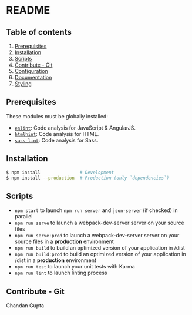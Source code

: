 # README

## Table of contents

1. [Prerequisites](#prerequisites)
1. [Installation](#installation)
1. [Scripts](#scripts)
1. [Contribute - Git](#contribute-git)
1. [Configuration](#configuration)
1. [Documentation](#documentation)
1. [Styling](#styling)

## Prerequisites

These modules must be globally installed:

* [`eslint`](https://www.npmjs.com/package/eslint): Code analysis for JavaScript & AngularJS.
* [`htmlhint`](https://www.npmjs.com/package/htmlhint): Code analysis for HTML.
* [`sass-lint`](https://github.com/sasstools/sass-lint): Code analysis for Sass.

## Installation

```sh
$ npm install               # Development
$ npm install --production  # Production (only `dependencies`)
```

## Scripts

- `npm start` to launch `npm run server` and `json-server` (if checked) in parallel
- `npm run serve` to launch a webpack-dev-server server on your source files
- `npm run serve:prod` to launch a webpack-dev-server server on your source files in a **production** environment
- `npm run build` to build an optimized version of your application in /dist
- `npm run build:prod` to build an optimized version of your application in /dist in a **production** environment
- `npm run test` to launch your unit tests with Karma
- `npm run lint` to launch linting process

## Contribute - Git

Chandan Gupta
